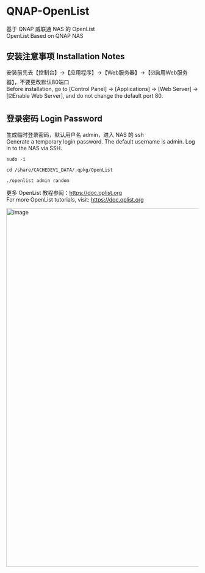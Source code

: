 # QNAP-OpenList
基于 QNAP 威联通 NAS 的 OpenList  
OpenList Based on QNAP NAS

## 安装注意事项 Installation Notes

安装前先去【控制台】→【应用程序】→【Web服务器】→【☑️启用Web服务器】，不要更改默认80端口  
Before installation, go to [Control Panel] → [Applications] → [Web Server] → [☑️Enable Web Server], and do not change the default port 80.

## 登录密码 Login Password

生成临时登录密码，默认用户名 admin，进入 NAS 的 ssh  
Generate a temporary login password. The default username is admin. Log in to the NAS via SSH.
```
sudo -i
```
```
cd /share/CACHEDEV1_DATA/.qpkg/OpenList
```
```
./openlist admin random
```

更多 OpenList 教程参阅：https://doc.oplist.org  
For more OpenList tutorials, visit: https://doc.oplist.org

<img width="1900" height="939" alt="image" src="https://github.com/user-attachments/assets/221d59b9-5b7f-4add-998a-c6dc2c535794" />
